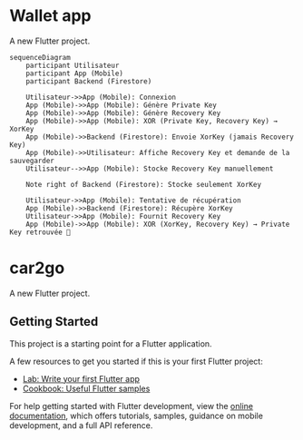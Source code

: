 # Wallet app

A new Flutter project.

```mermaid
sequenceDiagram
    participant Utilisateur
    participant App (Mobile)
    participant Backend (Firestore)
    
    Utilisateur->>App (Mobile): Connexion
    App (Mobile)->>App (Mobile): Génère Private Key
    App (Mobile)->>App (Mobile): Génère Recovery Key
    App (Mobile)->>App (Mobile): XOR (Private Key, Recovery Key) → XorKey
    App (Mobile)->>Backend (Firestore): Envoie XorKey (jamais Recovery Key)
    App (Mobile)->>Utilisateur: Affiche Recovery Key et demande de la sauvegarder
    Utilisateur-->>App (Mobile): Stocke Recovery Key manuellement

    Note right of Backend (Firestore): Stocke seulement XorKey
    
    Utilisateur->>App (Mobile): Tentative de récupération
    App (Mobile)->>Backend (Firestore): Récupère XorKey
    Utilisateur->>App (Mobile): Fournit Recovery Key
    App (Mobile)->>App (Mobile): XOR (XorKey, Recovery Key) → Private Key retrouvée 🎉
```
# car2go

A new Flutter project.

## Getting Started

This project is a starting point for a Flutter application.

A few resources to get you started if this is your first Flutter project:

- [Lab: Write your first Flutter app](https://docs.flutter.dev/get-started/codelab)
- [Cookbook: Useful Flutter samples](https://docs.flutter.dev/cookbook)

For help getting started with Flutter development, view the
[online documentation](https://docs.flutter.dev/), which offers tutorials,
samples, guidance on mobile development, and a full API reference.
